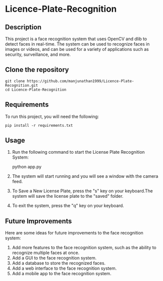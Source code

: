 # Licence-Plate-Recognition

## Description
This project is a face recognition system that uses OpenCV and dlib to detect faces in real-time. The system can be used to recognize faces in images or videos, and can be used for a variety of applications such as security, surveillance, and more.

## Clone the repository
    git clone https://github.com/manjunathan1999/Licence-Plate-Recognition.git
    cd Licence-Plate-Recognition

## Requirements
To run this project, you will need the following:

    pip install -r requirements.txt

## Usage
1. Run the following command to start the License Plate Recognition System:

    python app.py

2. The system will start running and you will see a window with the camera feed.
3. To Save a New License Plate, press the "s" key on your keyboard.The system will save the license plate to the "saved" folder.
3. To exit the system, press the "q" key on your keyboard.



## Future Improvements
Here are some ideas for future improvements to the face recognition system:
1.  Add more features to the face recognition system, such as the ability to recognize multiple faces at once.
2.  Add a GUI to the face recognition system.
3.  Add a database to store the recognized faces.
4.  Add a web interface to the face recognition system.
5.  Add a mobile app to the face recognition system.